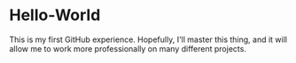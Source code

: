 # Hello-World

This is my first GitHub experience. 
Hopefully, I'll master this thing, and it will allow me to work more professionally on many different projects.
